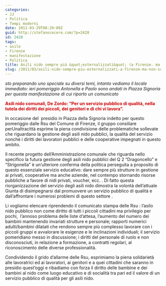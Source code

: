 ```yaml
---
categories:
- JJ
- Politica
- Tempi moderni
date: 2011-03-29T08:29:09Z
guid: http://stefanocecere.com/?p=2428
id: 2428
tags:
- asilo
- Firenze
- manifestazione
- Politica
title: Asili nido sempre più &quot;esternalizzati&quot; (a Firenze. ma non solo)
slug: /2011/03/asili-nido-sempre-piu-esternalizzati-a-firenze-ma-non-solo/
---
```


_sto preparando uno speciale su diversi temi, intanto vediamo il locale immediato: ieri pomeriggio Antonella e Paolo sono andati in Piazza Signoria per questa manifestazione di cui riporto un comunicato_

<span style="color: #cc0000"><strong>Asili nido comunali, De Zordo: “Per un servizio pubblico di qualità, nella tutela dei diritti dei piccoli, dei genitori e di chi vi lavora”.</strong></span>

 <span style="color: #cc0000"></span>

In occasione del  presidio in Piazza della Signoria indetto per questo pomeriggio dalle Rsu del Comune di Firenze, il gruppo consiliare perUnaltracittà esprime la piena condivisione delle problematiche sollevate che riguardano la gestione degli asili nido pubblici, la qualità del servizio nonché i diritti dei lavoratori pubblici e delle cooperative impegnati in questo ambito.

Il recente progetto dell’Amministrazione comunale che riguarda nello specifico la futura gestione degli asili nido pubblici del Q 2 “Dragoncello” e “Strigonella” è un’ulteriore conferma della politica perseguita a proposito di questo essenziale servizio educativo: dare sempre più strutture in gestione ai privati, cooperative ma anche aziende, nel contempo stornando risorse pubbliche a favore di nidi privati, voucher, ecc. . Di fatto questa riorganizzazione del servizio degli asili nido dimostra la volontà dell’attuale Giunta di disimpegnarsi dal promuovere un servizio pubblico di qualità e dall’affrontare i numerosi problemi di questo settore .

Li vogliamo elencare riprendendo il comunicato stampa delle Rsu : l’asilo nido pubblico non come diritto di tutti i piccoli cittadini ma privilegio per pochi,  l’annoso problema delle liste d’attesa, l’aumento del numero dei bambini mantenendo invariati strutture e personale; rapporti numerici adulti/bambini dilatati che rendono sempre più complesso lavorare con i piccoli gruppi e avvalorare le esigenze e le inclinazioni individuali; il servizio pomeridiano messo in discussione; i diritti del personale di ruolo e non disconosciuti, in relazione a formazione, a contratti regolari, al riconoscimento delle diverse professionalità.

Condividendo il grido d’allarme delle Rsu, esprimiamo la piena solidarietà alle lavoratrici ed ai lavoratori, ai genitori e a quei cittadini che saranno in presidio quest’oggi e ribadiamo con forza il diritto delle bambine e dei bambini al nido come luogo educativo e di socialità tra pari ed il valore di un servizio pubblico di qualità per gli asili nido.